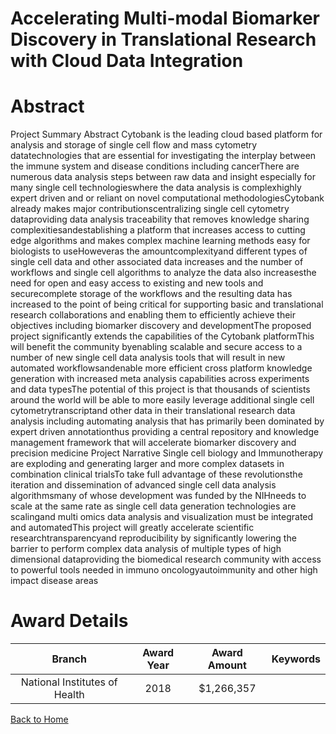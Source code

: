 
Accelerating Multi-modal Biomarker Discovery in Translational Research with Cloud Data Integration
==================================================================================================

# Abstract


Project Summary Abstract Cytobank is the leading cloud based platform for analysis and storage of single cell flow and mass cytometry datatechnologies that are essential for investigating the interplay between the immune system and disease conditions including cancerThere are numerous data analysis steps between raw data and insight especially for many single cell technologieswhere the data analysis is complexhighly expert driven and or reliant on novel computational methodologiesCytobank already makes major contributionscentralizing single cell cytometry dataproviding data analysis traceability that removes knowledge sharing complexitiesandestablishing a platform that increases access to cutting edge algorithms and makes complex machine learning methods easy for biologists to useHoweveras the amountcomplexityand different types of single cell data and other associated data increases and the number of workflows and single cell algorithms to analyze the data also increasesthe need for open and easy access to existing and new tools and securecomplete storage of the workflows and the resulting data has increased to the point of being critical for supporting basic and translational research collaborations and enabling them to efficiently achieve their objectives including biomarker discovery and developmentThe proposed project significantly extends the capabilities of the Cytobank platformThis will benefit the community byenabling scalable and secure access to a number of new single cell data analysis tools that will result in new automated workflowsandenable more efficient cross platform knowledge generation with increased meta analysis capabilities across experiments and data typesThe potential of this project is that thousands of scientists around the world will be able to more easily leverage additional single cell cytometrytranscriptand other data in their translational research data analysis including automating analysis that has primarily been dominated by expert driven annotationthus providing a central repository and knowledge management framework that will accelerate biomarker discovery and precision medicine Project Narrative Single cell biology and Immunotherapy are exploding and generating larger and more complex datasets in combination clinical trialsTo take full advantage of these revolutionsthe iteration and dissemination of advanced single cell data analysis algorithmsmany of whose development was funded by the NIHneeds to scale at the same rate as single cell data generation technologies are scalingand multi omics data analysis and visualization must be integrated and automatedThis project will greatly accelerate scientific researchtransparencyand reproducibility by significantly lowering the barrier to perform complex data analysis of multiple types of high dimensional dataproviding the biomedical research community with access to powerful tools needed in immuno oncologyautoimmunity and other high impact disease areas  

# Award Details

|Branch|Award Year|Award Amount|Keywords|
| :---: | :---: | :---: | :---: |
|National Institutes of Health|2018|$1,266,357||
  
  


[Back to Home](https://github.com/chrischow/dod_sbir_awards#2537)